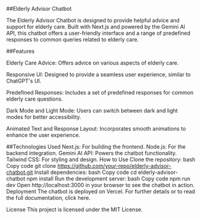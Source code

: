 ##Elderly Advisor Chatbot

The Elderly Advisor Chatbot is designed to provide helpful advice and support for elderly care. Built with Next.js and powered by the Gemini AI API, this chatbot offers a user-friendly interface and a range of predefined responses to common queries related to elderly care.

##Features

Elderly Care Advice: Offers advice on various aspects of elderly care.

Responsive UI: Designed to provide a seamless user experience, similar to ChatGPT's UI.

Predefined Responses: Includes a set of predefined responses for common elderly care questions.

Dark Mode and Light Mode: Users can switch between dark and light modes for better accessibility.

Animated Text and Response Layout: Incorporates smooth animations to enhance the user experience.

##Technologies Used
Next.js: For building the frontend.
Node.js: For the backend integration.
Gemini AI API: Powers the chatbot functionality.
Tailwind CSS: For styling and design.
How to Use
Clone the repository:
bash
Copy code
git clone https://github.com/your-repo/elderly-advisor-chatbot.git
Install dependencies:
bash
Copy code
cd elderly-advisor-chatbot
npm install
Run the development server:
bash
Copy code
npm run dev
Open http://localhost:3000 in your browser to see the chatbot in action.
Deployment
The chatbot is deployed on Vercel. For further details or to read the full documentation, click here.

License
This project is licensed under the MIT License.
